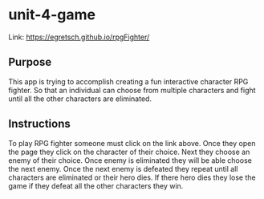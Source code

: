 
# unit-4-game
Link: https://egretsch.github.io/rpgFighter/

## Purpose

This app is trying to accomplish creating a fun interactive character RPG fighter. So that an individual can choose from multiple characters and fight until all the other characters are eliminated.

## Instructions

To play RPG fighter someone must click on the link above. Once they open the page they click on the character of their choice. Next they choose an enemy of their choice. Once enemy is eliminated they will be able choose the next enemy. Once the next enemy is defeated they repeat until all characters are eliminated or their hero dies. If there hero dies they lose the game if they defeat all the other characters they win.

